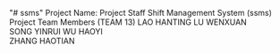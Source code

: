 "# ssms" 
Project Name: Project Staff Shift Management System (ssms)
Project Team Members (TEAM 13)
LAO HANTING	
LU WENXUAN			
SONG YINRUI
WU HAOYI				
ZHANG HAOTIAN


